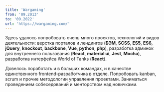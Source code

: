```yaml
---
title: 'Wargaming'
from: '09.2013'
to: '09.2022'
url: 'https://wargaming.com/'
---
```


Здесь удалось попробовать очень много проектов, технологий и видов деятельности: верстка порталов и лендингов (**БЭМ**, **SCSS**, **ES5**, **ES6**, **jQuery**, **knockout**, **backbone**, **Vue**, **python**, **php**), разработка админок для внутреннего пользования (**React**, **material ui**, **Jest**, **Mocha**), разработка интерфейса World of Tanks (**React**).

Довелось поработать и в больших командах, и в качестве единственного frontend-разработчика в отделе. Попробовать kanban, scrum и прочие методологии управления проектами. Заниматься проведением собеседований и менторством над новичками.
